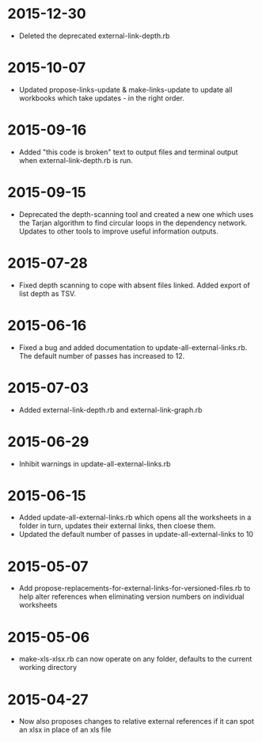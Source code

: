 # 2015-12-30

* Deleted the deprecated external-link-depth.rb

# 2015-10-07

* Updated propose-links-update & make-links-update to update all workbooks which take updates - in the right order.

# 2015-09-16

* Added "this code is broken" text to output files and terminal output when external-link-depth.rb is run.

# 2015-09-15

* Deprecated the depth-scanning tool and created a new one which uses the Tarjan algorithm to find circular loops in the dependency network. Updates to other tools to improve useful information outputs.

# 2015-07-28

* Fixed depth scanning to cope with absent files linked. Added export of list depth as TSV.

# 2015-06-16

* Fixed a bug and added documentation to update-all-external-links.rb. The default number of passes has increased to 12.

# 2015-07-03

* Added external-link-depth.rb and external-link-graph.rb

# 2015-06-29

* Inhibit warnings in update-all-external-links.rb

# 2015-06-15

* Added update-all-external-links.rb which opens all the worksheets in a folder in turn, updates their external links, then cloese them.
* Updated the default number of passes in update-all-external-links to 10

# 2015-05-07

* Add propose-replacements-for-external-links-for-versioned-files.rb to help alter references when eliminating version numbers on individual worksheets

# 2015-05-06

* make-xls-xlsx.rb can now operate on any folder, defaults to the current working directory

# 2015-04-27

* Now also proposes changes to relative external references if it can spot an xlsx in place of an xls file
